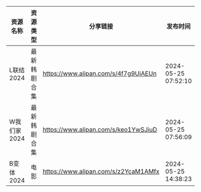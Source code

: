 | 资源名称     | 资源类型   | 分享链接                                 | 发布时间                |
| -------- | ------ | ------------------------------------ | ------------------- |
| L联结2024  | 最新韩剧合集 | https://www.alipan.com/s/4f7g9UiAEUn | 2024-05-25 07:52:10 |
| W我们家2024 | 最新韩剧合集 | https://www.alipan.com/s/keo1YwSJiuD | 2024-05-25 07:56:09 |
| B变体2024  | 电影     | https://www.alipan.com/s/z2YcaM1AMfx | 2024-05-25 14:38:23 |
